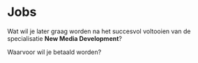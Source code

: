 Jobs
====

Wat wil je later graag worden na het succesvol voltooien van de specialisatie <strong>New Media Development</strong>?

Waarvoor wil je betaald worden?